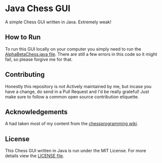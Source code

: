 # Java Chess GUI

A simple Chess GUI written in Java. Extremely weak!

## How to Run

To run this GUI locally on your computer you simply need to run the [AlphaBetaChess.java file](https://github.com/TheYoBots/Java-Chess-GUI/blob/master/AlphaBetaChess.java). There are still a few errors in this code so it might fail, so please forgive me for that.

## Contributing

Honestly this repository is not Actively maintained by me, but incase you have a change, do send in a Pull Request and I'd be really grateful! Just make sure to follow a common open source contribution etiquette.

## Acknowledgements

A had taken most of my content from the [chessprogramming wiki](https://www.chessprogramming.org/Main_Page).

## License

This Chess GUI written in Java is run under the MIT License. For more details view the [LICENSE file](https://github.com/TheYoBots/Java-Chess-GUI/blob/master/LICENSE).